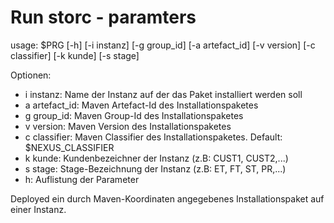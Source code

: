 Run storc - paramters
=============
usage: $PRG [-h] [-i instanz] [-g group_id] [-a artefact_id] [-v version] [-c classifier] [-k kunde] [-s stage] 
       
Optionen:
   - i instanz: Name der Instanz auf der das Paket installiert werden soll
   - a artefact_id: Maven Artefact-Id des Installationspaketes
   - g group_id: Maven Group-Id des Installationspaketes
   - v version: Maven Version des Installationspaketes
   - c classifier: Maven Classifier des Installationspaketes. Default: $NEXUS_CLASSIFIER
   - k kunde: Kundenbezeichner der Instanz (z.B: CUST1, CUST2,...)
   - s stage: Stage-Bezeichnung der Instanz (z.B: ET, FT, ST, PR,...)
   - h: Auflistung der Parameter
   
Deployed ein durch Maven-Koordinaten angegebenes Installationspaket auf einer Instanz.
